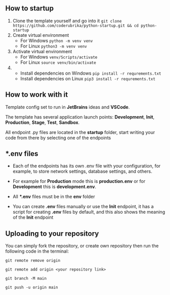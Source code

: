## How to startup

1. Clone the template yourself and go into it `git clone https://github.com/coderubrika/python-startup.git && cd python-startup`
2. Create virtual environment
    - For Windows `python -m venv venv`
    - For Linux `python3 -m venv venv`
4. Activate virtual environment
    - For Windows `venv/Scripts/activate`
    - For Linux `source venv/bin/activate`
3. 
    - Install dependencies on Windows `pip install -r requrements.txt` 
    - Install dependencies on Linux `pip3 install -r requrements.txt` 

## How to work with it

Template config set to run in **JetBrains** ideas and **VSCode**.

The template has several application launch points: **Development**, **Init**, **Production**, **Stage**, **Test**, **Sandbox**.

All endpoint .py files are located in the **startup** folder, start writing your code from there by selecting one of the endpoints

## *.env files

- Each of the endpoints has its own .env file with
your configuration, for example, to store network settings, database settings, and others.

- For example for **Production** mode this is **production.env** or for **Development** this is **development.env**.

- All **\*.env** files must be in the **env** folder

 - You can create **.env** files manually or use the **Init** endpoint, it has a script for creating **.env** files by default, and this also shows the meaning of the **Init** endpoint
 
 ## Uploading to your repository
 
You can simply fork the repository, or create own repository then run the following code in the terminal:
 
`git remote remove origin`
 
`git remote add origin <your repository link>`
 
`git branch -M main`
 
`git push -u origin main` 